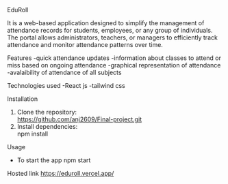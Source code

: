 EduRoll

It is a web-based application designed to simplify the management of attendance records for students, employees, or any group of individuals. The portal allows administrators, teachers, or managers to efficiently track attendance and monitor attendance patterns over time.


Features
-quick attendance updates 
-information about classes to attend or miss based on ongoing attendance 
-graphical representation of attendance 
-avalaibility of attendance of all subjects 


Technologies used
-React js
-tailwind css


Installation
1. Clone the repository:  
   https://github.com/anj2609/Final-project.git
2. Install dependencies:  
   npm install


Usage 
- To start the app
   npm start


Hosted link 
https://eduroll.vercel.app/

